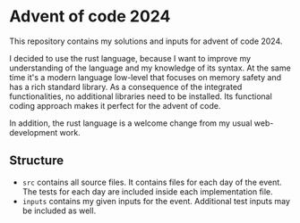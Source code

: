 # Advent of code 2024
This repository contains my solutions and inputs for advent of code 2024.

I decided to use the rust language, because I want to improve my understanding of the language and my knowledge of its syntax.
At the same time it's a modern language low-level that focuses on memory safety and has a rich standard library.
As a consequence of the integrated functionalities, no additional libraries need to be installed.
Its functional coding approach makes it perfect for the advent of code.

In addition, the rust language is a welcome change from my usual web-development work.

## Structure
- `src` contains all source files. It contains files for each day of the event. The tests for each day are included inside each implementation file.
- `inputs` contains my given inputs for the event. Additional test inputs may be included as well.
